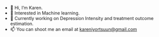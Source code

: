 - 👋 Hi, I’m Karen.
- 👀 Interested in Machine learning.
- 🌱 Currently working on Depression Intensity and treatment outcome estimation.
- 📫 You can shoot me an email at kareniyortsuun@gmail.com

<!---
Symplykaren/Symplykaren is a ✨ special ✨ repository because its `README.md` (this file) appears on your GitHub profile.
You can click the Preview link to take a look at your changes.
--->
